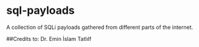 # sql-payloads
A collection of SQLi payloads gathered from different parts of the internet.

##Credits to:
Dr. Emin İslam TatlıIf
